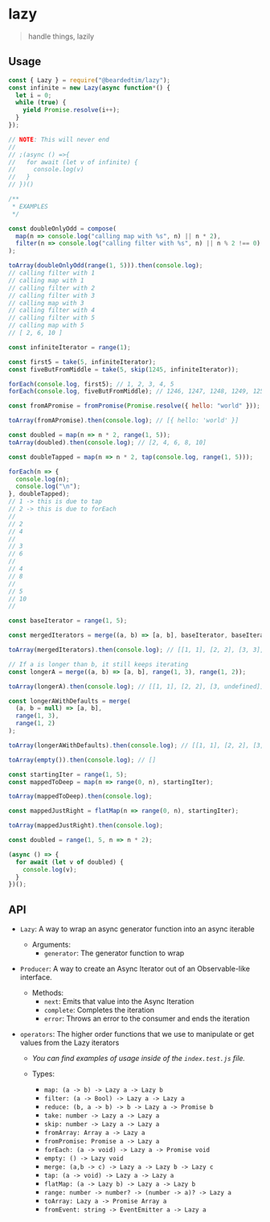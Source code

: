 # lazy

> handle things, lazily

## Usage

```javascript
const { Lazy } = require("@beardedtim/lazy");
const infinite = new Lazy(async function*() {
  let i = 0;
  while (true) {
    yield Promise.resolve(i++);
  }
});

// NOTE: This will never end
//
// ;(async () =>{
//   for await (let v of infinite) {
//     console.log(v)
//   }
// })()

/**
 * EXAMPLES
 */

const doubleOnlyOdd = compose(
  map(n => console.log("calling map with %s", n) || n * 2),
  filter(n => console.log("calling filter with %s", n) || n % 2 !== 0)
);

toArray(doubleOnlyOdd(range(1, 5))).then(console.log);
// calling filter with 1
// calling map with 1
// calling filter with 2
// calling filter with 3
// calling map with 3
// calling filter with 4
// calling filter with 5
// calling map with 5
// [ 2, 6, 10 ]

const infiniteIterator = range(1);

const first5 = take(5, infiniteIterator);
const fiveButFromMiddle = take(5, skip(1245, infiniteIterator));

forEach(console.log, first5); // 1, 2, 3, 4, 5
forEach(console.log, fiveButFromMiddle); // 1246, 1247, 1248, 1249, 1250

const fromAPromise = fromPromise(Promise.resolve({ hello: "world" }));

toArray(fromAPromise).then(console.log); // [{ hello: 'world' }]

const doubled = map(n => n * 2, range(1, 5));
toArray(doubled).then(console.log); // [2, 4, 6, 8, 10]

const doubleTapped = map(n => n * 2, tap(console.log, range(1, 5)));

forEach(n => {
  console.log(n);
  console.log("\n");
}, doubleTapped);
// 1 -> this is due to tap
// 2 -> this is due to forEach
//
// 2
// 4
//
// 3
// 6
//
// 4
// 8
//
// 5
// 10
//

const baseIterator = range(1, 5);

const mergedIterators = merge((a, b) => [a, b], baseIterator, baseIterator);

toArray(mergedIterators).then(console.log); // [[1, 1], [2, 2], [3, 3], [4, 4], [5, 5]]

// If a is longer than b, it still keeps iterating
const longerA = merge((a, b) => [a, b], range(1, 3), range(1, 2));

toArray(longerA).then(console.log); // [[1, 1], [2, 2], [3, undefined]]

const longerAWithDefaults = merge(
  (a, b = null) => [a, b],
  range(1, 3),
  range(1, 2)
);

toArray(longerAWithDefaults).then(console.log); // [[1, 1], [2, 2], [3, null]]

toArray(empty()).then(console.log); // []

const startingIter = range(1, 5);
const mappedToDeep = map(n => range(0, n), startingIter);

toArray(mappedToDeep).then(console.log);

const mappedJustRight = flatMap(n => range(0, n), startingIter);

toArray(mappedJustRight).then(console.log);

const doubled = range(1, 5, n => n * 2);

(async () => {
  for await (let v of doubled) {
    console.log(v);
  }
})();
```

## API

- `Lazy`: A way to wrap an async generator function into an async iterable

  - Arguments:
    - `generator`: The generator function to wrap

- `Producer`: A way to create an Async Iterator out of an Observable-like
  interface.

  - Methods:
    - `next`: Emits that value into the Async Iteration
    - `complete`: Completes the iteration
    - `error`: Throws an error to the consumer and ends the iteration

- `operators`: The higher order functions that we use to manipulate or get values from the Lazy iterators

  - _You can find examples of usage inside of the `index.test.js` file._

  - Types:
    - `map: (a -> b) -> Lazy a -> Lazy b`
    - `filter: (a -> Bool) -> Lazy a -> Lazy a`
    - `reduce: (b, a -> b) -> b -> Lazy a -> Promise b`
    - `take: number -> Lazy a -> Lazy a`
    - `skip: number -> Lazy a -> Lazy a`
    - `fromArray: Array a -> Lazy a`
    - `fromPromise: Promise a -> Lazy a`
    - `forEach: (a -> void) -> Lazy a -> Promise void`
    - `empty: () -> Lazy void`
    - `merge: (a,b -> c) -> Lazy a -> Lazy b -> Lazy c`
    - `tap: (a -> void) -> Lazy a -> Lazy a`
    - `flatMap: (a -> Lazy b) -> Lazy a -> Lazy b`
    - `range: number -> number? -> (number -> a)? -> Lazy a`
    - `toArray: Lazy a -> Promise Array a`
    - `fromEvent: string -> EventEmitter a -> Lazy a`
